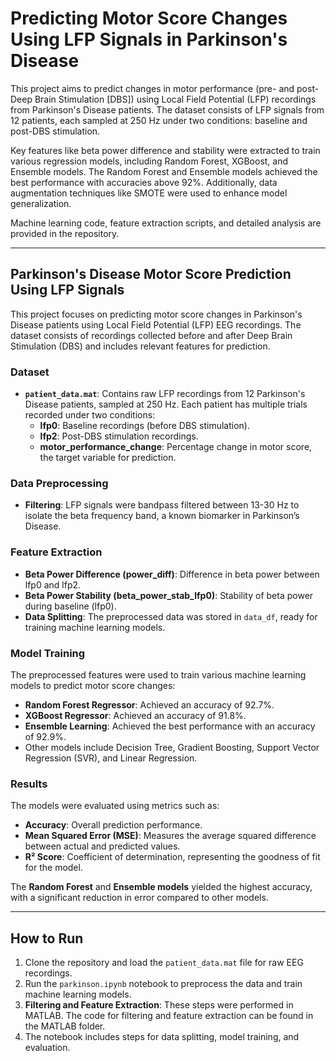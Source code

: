# Predicting Motor Score Changes Using LFP Signals in Parkinson's Disease

This project aims to predict changes in motor performance (pre- and post-Deep Brain Stimulation [DBS]) using Local Field Potential (LFP) recordings from Parkinson's Disease patients. The dataset consists of LFP signals from 12 patients, each sampled at 250 Hz under two conditions: baseline and post-DBS stimulation.

Key features like beta power difference and stability were extracted to train various regression models, including Random Forest, XGBoost, and Ensemble models. The Random Forest and Ensemble models achieved the best performance with accuracies above 92%. Additionally, data augmentation techniques like SMOTE were used to enhance model generalization.

Machine learning code, feature extraction scripts, and detailed analysis are provided in the repository.

---

## Parkinson's Disease Motor Score Prediction Using LFP Signals

This project focuses on predicting motor score changes in Parkinson's Disease patients using Local Field Potential (LFP) EEG recordings. The dataset consists of recordings collected before and after Deep Brain Stimulation (DBS) and includes relevant features for prediction.

### Dataset

- **`patient_data.mat`**: Contains raw LFP recordings from 12 Parkinson's Disease patients, sampled at 250 Hz. Each patient has multiple trials recorded under two conditions:
  - **lfp0**: Baseline recordings (before DBS stimulation).
  - **lfp2**: Post-DBS stimulation recordings.
  - **motor_performance_change**: Percentage change in motor score, the target variable for prediction.

### Data Preprocessing

- **Filtering**: LFP signals were bandpass filtered between 13-30 Hz to isolate the beta frequency band, a known biomarker in Parkinson’s Disease.

### Feature Extraction

- **Beta Power Difference (power_diff)**: Difference in beta power between lfp0 and lfp2.
- **Beta Power Stability (beta_power_stab_lfp0)**: Stability of beta power during baseline (lfp0).
- **Data Splitting**: The preprocessed data was stored in `data_df`, ready for training machine learning models.

### Model Training

The preprocessed features were used to train various machine learning models to predict motor score changes:

- **Random Forest Regressor**: Achieved an accuracy of 92.7%.
- **XGBoost Regressor**: Achieved an accuracy of 91.8%.
- **Ensemble Learning**: Achieved the best performance with an accuracy of 92.9%.
- Other models include Decision Tree, Gradient Boosting, Support Vector Regression (SVR), and Linear Regression.

### Results

The models were evaluated using metrics such as:

- **Accuracy**: Overall prediction performance.
- **Mean Squared Error (MSE)**: Measures the average squared difference between actual and predicted values.
- **R² Score**: Coefficient of determination, representing the goodness of fit for the model.

The **Random Forest** and **Ensemble models** yielded the highest accuracy, with a significant reduction in error compared to other models.

---

## How to Run

1. Clone the repository and load the `patient_data.mat` file for raw EEG recordings.
2. Run the `parkinson.ipynb` notebook to preprocess the data and train machine learning models.
3. **Filtering and Feature Extraction**: These steps were performed in MATLAB. The code for filtering and feature extraction can be found in the MATLAB folder.
4. The notebook includes steps for data splitting, model training, and evaluation.
